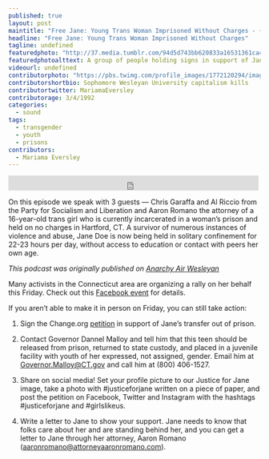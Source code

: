 ```yaml
---
published: true
layout: post
maintitle: "Free Jane: Young Trans Woman Imprisoned Without Charges - {Young}ist"
headline: "Free Jane: Young Trans Woman Imprisoned Without Charges"
tagline: undefined
featuredphoto: "http://37.media.tumblr.com/94d5d743bb620833a16531361ca4563b/tumblr_n4npsb84qs1rq2ndso1_1280.jpg"
featuredphotoalttext: A group of people holding signs in support of Jane
videourl: undefined
contributorphoto: "https://pbs.twimg.com/profile_images/1772120294/image.jpg"
contributorshortbio: Sophomore Wesleyan University capitalism kills
contributortwitter: MariamaEversley
contributorage: 3/4/1992
categories: 
  - sound
tags: 
  - transgender
  - youth
  - prisons
contributors: 
  - Mariama Eversley
---
```


<iframe src="https://archive.org/embed/EP6MixdownFINAL" width="500" height="30" frameborder="0" webkitallowfullscreen="true" mozallowfullscreen="true" allowfullscreen></iframe>

On this episode we speak with 3 guests — Chris Garaffa and Al Riccio from the Party for Socialism and Liberation and Aaron Romano the attorney of a 16-year-old trans girl who is currently incarcerated in a woman’s prison and held on no charges in Hartford, CT. A survivor of numerous instances of violence and abuse, Jane Doe is now being held in solitary confinement for 22-23 hours per day, without access to education or contact with peers her own age.

_This podcast was originally published on [Anarchy Air Wesleyan](http://anarchyonairwesu.tumblr.com/)_


Many activists in the Connecticut area are organizing a rally on her behalf this Friday. Check out this [Facebook event](https://www.facebook.com/events/645209172199377/) for details. 

If you aren’t able to make it in person on Friday, you can still take action:

1. Sign the Change.org [petition](https://www.change.org/petitions/connecticut-department-of-children-and-families-free-the-16-year-old-transgender-girl-currently-incarcerated-in-an-adult-prison-without-criminal-charges) in support of Jane’s transfer out of prison.

2. Contact Governor Dannel Malloy and tell him that this teen should be released from prison, returned to state custody, and placed in a juvenile facility with youth of her expressed, not assigned, gender. Email him at Governor.Malloy@CT.gov and call him at (800) 406-1527.

3. Share on social media! Set your profile picture to our Justice for Jane image, take a photo with #justiceforjane written on a piece of paper, and post the petition on Facebook, Twitter and Instagram with the hashtags #justiceforjane and #girlslikeus.

4. Write a letter to Jane to show your support. Jane needs to know that folks care about her and are standing behind her, and you can get a letter to Jane through her attorney, Aaron Romano (aaronromano@attorneyaaronromano.com).